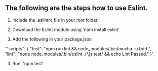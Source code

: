 ## The following are the steps how to use Eslint.

1. Include the .eslintrc file in your root folder.

2. Download the Eslint module using 'npm install eslint'

3. Add the following in your package.json

  '"scripts": {
    "test": "npm run lint &&  node_modules/.bin/mocha -u bdd ",
    "lint": "node node_modules/.bin/eslint ./*.js test/ && echo Lint Passed."
  }'

3. Run:
  'npm test'
